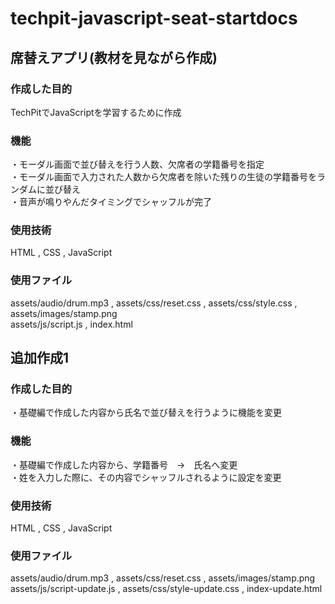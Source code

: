 # techpit-javascript-seat-startdocs  
  
## 席替えアプリ(教材を見ながら作成)  
### 作成した目的  
TechPitでJavaScriptを学習するために作成  
  
### 機能  
・モーダル画面で並び替えを行う人数、欠席者の学籍番号を指定  
・モーダル画面で入力された人数から欠席者を除いた残りの生徒の学籍番号をランダムに並び替え  
・音声が鳴りやんだタイミングでシャッフルが完了  
  
### 使用技術  
HTML , CSS , JavaScript  
  
### 使用ファイル  
assets/audio/drum.mp3 , assets/css/reset.css , assets/css/style.css , assets/images/stamp.png  
assets/js/script.js , index.html  
  
  
## 追加作成1  
### 作成した目的  
・基礎編で作成した内容から氏名で並び替えを行うように機能を変更  
  
### 機能
・基礎編で作成した内容から、学籍番号　→　氏名へ変更  
・姓を入力した際に、その内容でシャッフルされるように設定を変更  
  
### 使用技術  
HTML , CSS , JavaScript  
  
### 使用ファイル  
assets/audio/drum.mp3 , assets/css/reset.css , assets/images/stamp.png  
assets/js/script-update.js , assets/css/style-update.css , index-update.html
